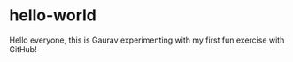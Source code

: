 # hello-world

Hello everyone, this is Gaurav experimenting with my first fun exercise with GitHub!
